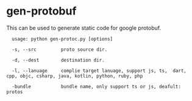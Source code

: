 # gen-protobuf

This can be used to generate static code for google protobuf.


```
  usage: python gen-protoc.py [options]

  -s, --src    	  	proto source dir.

  -d, --dest      	destination dir.

  -l, --lanuage   	complie target lanuage, support js, ts,  dart, cpp, objc, csharp, java, kotlin, python, ruby, php

  -bundle      		bundle name, only support ts or js, deafult: protos
```